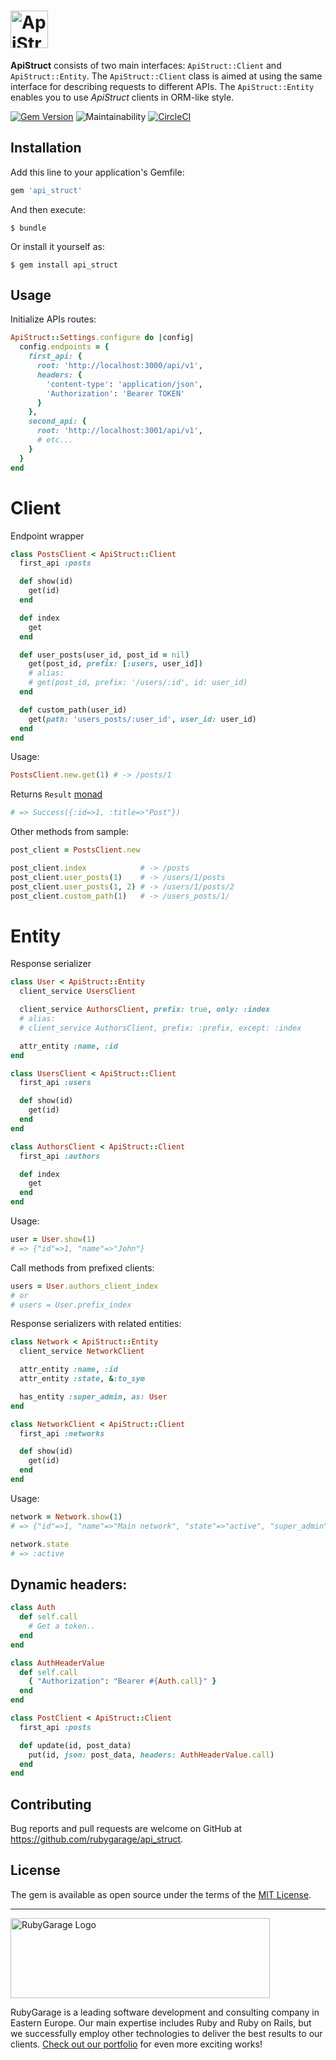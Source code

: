 # <img src='https://github.com/rubygarage/api_struct/blob/master/api_struct.svg' height='60' alt='ApiStruct' />

**ApiStruct** consists of two main interfaces: `ApiStruct::Client` and `ApiStruct::Entity`. The `ApiStruct::Client` class is aimed at using the same interface for describing requests to different APIs. The `ApiStruct::Entity` enables you to use *ApiStruct* clients in ORM-like style.

[![Gem Version](https://badge.fury.io/rb/api_struct.svg)](https://badge.fury.io/rb/api_struct)
![Maintainability](https://api.codeclimate.com/v1/badges/dc07c83ccbcaaebc6c44/maintainability)
[![CircleCI](https://circleci.com/gh/rubygarage/api_struct/tree/master.svg?style=svg)](https://circleci.com/gh/rubygarage/api_struct/tree/master)

## Installation

Add this line to your application's Gemfile:

```ruby
gem 'api_struct'
```

And then execute:

    $ bundle

Or install it yourself as:

    $ gem install api_struct

## Usage

Initialize APIs routes:

```ruby
ApiStruct::Settings.configure do |config|
  config.endpoints = {
    first_api: {
      root: 'http://localhost:3000/api/v1',
      headers: {
        'content-type': 'application/json',
        'Authorization': 'Bearer TOKEN'
      }
    },
    second_api: {
      root: 'http://localhost:3001/api/v1',
      # etc...
    }
  }
end
```

# Client
Endpoint wrapper

```ruby
class PostsClient < ApiStruct::Client
  first_api :posts

  def show(id)
    get(id)
  end

  def index
    get
  end

  def user_posts(user_id, post_id = nil)
    get(post_id, prefix: [:users, user_id])
    # alias:
    # get(post_id, prefix: '/users/:id', id: user_id)
  end

  def custom_path(user_id)
    get(path: 'users_posts/:user_id', user_id: user_id)
  end
end
```

Usage:
```ruby
PostsClient.new.get(1) # -> /posts/1
```
Returns `Result` [monad](https://dry-rb.org/gems/dry-monads/1.0/result/)
```ruby
# => Success({:id=>1, :title=>"Post"})
```

Other methods from sample:
```ruby
post_client = PostsClient.new

post_client.index            # -> /posts
post_client.user_posts(1)    # -> /users/1/posts
post_client.user_posts(1, 2) # -> /users/1/posts/2
post_client.custom_path(1)   # -> /users_posts/1/
```


# Entity
Response serializer

```ruby
class User < ApiStruct::Entity
  client_service UsersClient

  client_service AuthorsClient, prefix: true, only: :index
  # alias:
  # client_service AuthorsClient, prefix: :prefix, except: :index

  attr_entity :name, :id
end
```

```ruby
class UsersClient < ApiStruct::Client
  first_api :users

  def show(id)
    get(id)
  end
end
```

```ruby
class AuthorsClient < ApiStruct::Client
  first_api :authors

  def index
    get
  end
end
```

Usage:
```ruby
user = User.show(1)
# => {"id"=>1, "name"=>"John"}
```

Call methods from prefixed clients:
```ruby
users = User.authors_client_index
# or
# users = User.prefix_index
```

Response serializers with related entities:
```ruby
class Network < ApiStruct::Entity
  client_service NetworkClient

  attr_entity :name, :id
  attr_entity :state, &:to_sym

  has_entity :super_admin, as: User
end
```

```ruby
class NetworkClient < ApiStruct::Client
  first_api :networks

  def show(id)
    get(id)
  end
end
```

Usage:
```ruby
network = Network.show(1)
# => {"id"=>1, "name"=>"Main network", "state"=>"active", "super_admin"=>{"id"=>1, "name"=>"John"}}

network.state
# => :active
```

## Dynamic headers:

```ruby
class Auth
  def self.call
    # Get a token..
  end
end
```

```ruby
class AuthHeaderValue
  def self.call
    { "Authorization": "Bearer #{Auth.call}" }
  end
end
```

```ruby
class PostClient < ApiStruct::Client
  first_api :posts

  def update(id, post_data)
    put(id, json: post_data, headers: AuthHeaderValue.call)
  end
end
```

## Contributing

Bug reports and pull requests are welcome on GitHub at https://github.com/rubygarage/api_struct.

## License

The gem is available as open source under the terms of the [MIT License](https://opensource.org/licenses/MIT).
***
<a href="https://rubygarage.org/"><img src="https://rubygarage.s3.amazonaws.com/assets/assets/rg_color_logo_horizontal-919afc51a81d2e40cb6a0b43ee832e3fcd49669d06785156d2d16fd0d799f89e.png" alt="RubyGarage Logo" width="415" height="128"></a>

RubyGarage is a leading software development and consulting company in Eastern Europe. Our main expertise includes Ruby and Ruby on Rails, but we successfully employ other technologies to deliver the best results to our clients. [Check out our portfolio](https://rubygarage.org/portfolio) for even more exciting works!
